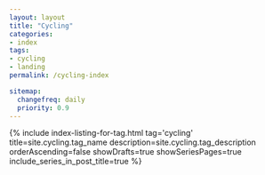 ```yaml
---
layout: layout
title: "Cycling"
categories:
- index
tags:
- cycling
- landing
permalink: /cycling-index

sitemap:
  changefreq: daily
  priority: 0.9
---
```


{% include index-listing-for-tag.html tag='cycling' title=site.cycling.tag_name description=site.cycling.tag_description orderAscending=false showDrafts=true showSeriesPages=true include_series_in_post_title=true %}
